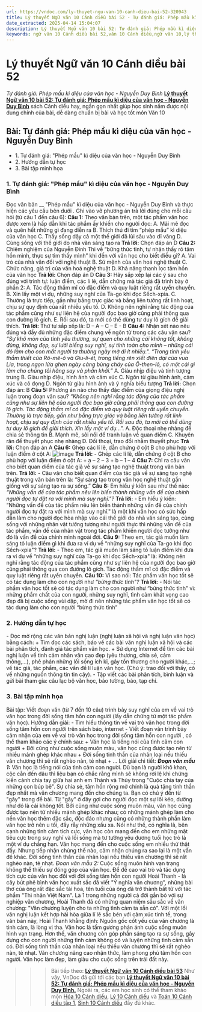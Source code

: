 ```yaml
---
url: https://vndoc.com/ly-thuyet-ngu-van-10-canh-dieu-bai-52-320943
title: Lý thuyết Ngữ văn 10 Cánh diều bài 52 - Tự đánh giá: Phép mầu kì diệu của văn học - Nguyễn Duy Bình - VnDoc.com
date_extracted: 2025-04-14 15:04:07
description: Lý thuyết Ngữ văn 10 bài 52: Tự đánh giá: Phép mầu kì diệu của văn học - Nguyễn Duy Bình sách Cánh diều được VnDoc sưu tầm và giới thiệu  để tham khảo chuẩn bị cho bài giảng học kì mới sắp tới đây của mình.
keywords: ngữ văn 10 Cánh diều bài 52,văn 10 Cánh diều,ngữ văn 10,lý thuyết văn 10 Cánh diều bài 52,kiến thức trọng tâm môn ngữ văn 10,lý thuyết ngữ văn 10 CD,ngữ văn lớp 10,ôn tập lý thuyết văn lớp 10,lý thuyết môn ngữ văn 10,lý thuyết văn 10 CD,bài Tự đánh giá: Phép mầu kì diệu của văn học - Nguyễn Duy Bình,trắc nghiệm ngữ văn 10 CD
---
```


# Lý thuyết Ngữ văn 10 Cánh diều bài 52
 _Tự đánh giá: Phép mầu kì diệu của văn học - Nguyễn Duy Bình_
[**Lý thuyết Ngữ văn 10 bài 52: Tự đánh giá: Phép mầu kì diệu của văn học - Nguyễn Duy Bình**](<https://vndoc.com/ly-thuyet-ngu-van-10-canh-dieu-bai-52-320943>) sách Cánh diều hay, ngắn gọn nhất giúp học sinh nắm được nội dung chính của bài, dễ dàng chuẩn bị bài và học tốt môn Văn 10
## Bài: Tự đánh giá: Phép mầu kì diệu của văn học - Nguyễn Duy Bình
  * 1\. Tự đánh giá: "Phép mầu" kì diệu của văn học - Nguyễn Duy Bình
  * 2\. Hướng dẫn tự học
  * 3\. Bài tập minh họa

### 1\. Tự đánh giá: "Phép mầu" kì diệu của văn học - Nguyễn Duy Bình
Đọc văn bản __ "Phép mầu" kì diệu của văn học - Nguyễn Duy Bình và thực hiện các yêu cầu bên dưới _._
Ghi vào vở phương án trả lời đúng cho mỗi câu hỏi \(từ câu 1 đến câu 6\):
**Câu 1:** Theo văn bản trên, một tác phẩm văn học được xem là hấp dẫn khi tác phẩm ấy khiến cho người đọc:
A. Mải mê đọc và quên hết những gì đang diễn ra
B. Thích thú đi tìm “phép mầu” kì diệu của văn học
C. Thấy sống dậy cả một thế giới đã lùi sâu vào dĩ vãng
D. Cùng sống với thế giới do nhà văn sáng tạo ra
**Trả lời:** Chọn đáp án D
**Câu 2:** Chiêm nghiệm của Nguyễn Đình Thi về “bừng thức tỉnh, tự nhận thấy rõ tâm hồn mình, thực sự tìm thấy mình” khi đến với văn học cho biết điều gì?
A. Vai trò của nhà văn đối với nghệ thuật
B. Sứ mệnh của văn hoá nghệ thuật
C. Chức năng, giá trị của văn hoá nghệ thuật
D. Khả năng thanh lọc tâm hồn của văn học
**Trả lời:** Chọn đáp án D
**Câu 3:** Hãy sắp xếp lại các ý sau cho đúng với trình tự: luận điểm, các lí lẽ, dẫn chứng mà tác giả đã trình bày ở phần 2:
A. Tác động thẩm mĩ có đặc điểm và quy luật riêng rất uyển chuyển.
B. Xin lấy một ví dụ, những suy nghĩ của Ta-go khi đọc Sếch-xpia.
C. Thường là trực tiếp, gần như bằng trực giác và bằng liên tưởng rất linh hoạt, chịu sự quy định của rất nhiều yếu tố.
D. Không nên nghĩ rằng tác động của tác phẩm cũng như sự liên hệ của người đọc bao giờ cũng phải thông qua con đường lô gích.
E. Rồi sau đó, ta mới có thể dùng tư duy lô gích để giải thích.
**Trả lời:** Thứ tự sắp xếp là: D – A – C – E - B
**Câu 4:** Nhận xét nào nêu đúng và đầy đủ những đặc điểm chung về ngôn từ trong các câu văn sau?
_“Sự khô mòn của tình yêu thương, sự quen cho những cái không tốt, không đúng, không đẹp, sự lười biếng suy nghĩ, sự tính toán cho mình – những cái đó làm cho con mắt người ta thường ngày mờ đi ít nhiều."._
_“Trong tình yêu thắm thiết của Rô-mê-ô và Giu-li-ét, trong tiếng rên xiết điên dại của vua Lia, trong ngọn lửa ghen ngày càng bùng cháy của Ô-then-lô, có một cái gì làm cho chúng tôi hăng say và phấn khởi.”_
A. Giàu nhịp điệu và tính tượng trưng
B. Giàu nhịp điệu, hình ảnh và cảm xúc
C. Ngôn từ giàu hình ảnh, cảm xúc và cô đọng
D. Ngôn từ giàu hình ảnh và ý nghĩa biểu tượng
**Trả lời:** Chọn đáp án: B
**Câu 5:** Phương án nào cho thấy đặc điểm của giọng điệu nghị luận trong đoạn văn sau?
_“Không nên nghĩ rằng tác động của tác phẩm cũng như sự liên hệ của người đọc bao giờ cũng phải thông qua con đường lô gích. Tác động thẩm mĩ có đặc điểm và quy luật riêng rất uyển chuyển. Thường là trực tiếp, gần như bằng trực giác và bằng liên tưởng rất linh hoạt, chịu sự quy định của rất nhiều yếu tố. Rồi sau đó, ta mới có thể dùng tư duy lô gích để giải thích. Xin lấy một ví dụ..."._
A. Độc thoại nhẹ nhàng để chia sẻ thông tin
B. Mạnh mẽ, sôi nổi để tranh luận về quan điểm
C. Khuyên răn để thuyết phục nhẹ nhàng
D. Đối thoại, trao đổi nhằm thuyết phục
**Trả lời:** Chọn đáp án A
**Câu 6:** Ghép các lí lẽ, dẫn chứng ở cột B cho phù hợp với luận điểm ở cột A:
![image](https://i.vdoc.vn/data/image/2024/05/27/bang-cau-6-Tu-danh-gia-Bai-8.jpg)
**Trả lời:**
\- Ghép các lí lẽ, dẫn chứng ở cột B cho phù hợp với luận điểm ở cột A:
\+ a – 2 – 3
\+ b – 1 – 4
**Câu 7:** Chỉ ra câu văn cho biết quan điểm của tác giả về sự sáng tạo nghệ thuật trong văn bản trên.
**Trả lời:**
\- Câu văn cho biết quan điểm của tác giả về sự sáng tạo nghệ thuật trong văn bản trên là: “Sự sáng tạo trong văn học nghệ thuật gần giống với sự sáng tạo ra sự sống.”
**Câu 8:** Em hiểu ý kiến sau như thế nào: _“Những vấn đề của tác phẩm nêu lên biến thành những vấn đề của chính người đọc tự đặt ra với mình mà suy nghĩ."?_
**Trả lời:**
\- Em hiểu ý kiến: “Những vấn đề của tác phẩm nêu lên biến thành những vấn đề của chính người đọc tự đặt ra với mình mà suy nghĩ." là một khi văn học có sức hấp dẫn làm cho người đọc hòa nhập vào cái thế giới do nhà văn sáng tạo, cùng sống với những nhân vật tưởng tượng như người thực thì những vấn đề của tác phẩm, vấn đề của nhân vật trong tác phẩm khiến người đọc tưởng như đó là vấn đề của chính mình ngoài đời.
**Câu 9:** Theo em, tác giả muốn làm sáng tỏ luận điểm gì khi đưa ra ví dụ về “những suy nghĩ của Ta-go khi đọc Sếch-xpia"?
**Trả lời:**
\- Theo em, tác giả muốn làm sáng tỏ luận điểm khi đưa ra ví dụ về “những suy nghĩ của Ta-go khi đọc Sếch-xpia" là: Không nên nghĩ rằng tác động của tác phẩm cũng như sự liên hệ của người đọc bao giờ cũng phải thông qua con đường lô gích. Tác động thẩm mĩ có đặc điểm và quy luật riêng rất uyển chuyển.
**Câu 10:** Vì sao nói: Tác phẩm văn học tốt sẽ có tác dụng làm cho con người như _“bừng thức tỉnh"?_
**Trả lời:**
\- Nói tác phẩm văn học tốt sẽ có tác dụng làm cho con người như “bừng thức tỉnh" vì: những phẩm chất của con người, những suy nghĩ, tình cảm khát vọng cao đẹp đã bị cuộc sống vùi dập, mờ đi nên những tác phẩm văn học tốt sẽ có tác dụng làm cho con người “bừng thức tỉnh”
### 2\. Hướng dẫn tự học
\- Đọc mở rộng các văn bản nghị luận \(nghị luận xã hội và nghị luận văn học\) bằng cách:
\+ Tìm đọc các  sách, báo về các bài văn nghị luận xã hội và các bài phân tích, đánh giá tác phẩm văn học.
\+ Sử dụng Internet để tìm các bài nghị luận về tình cảm nhân văn cao đẹp \(yêu thương, chia sẻ, cảm thông,...\), phê phán những lối sống ích kỉ, gây tổn thương cho người khác,...; về tác giả, tác phẩm, các vấn đề lí luận văn học. \(Chú ý: trao đổi với thầy, cô về những nguồn thông tin tin cậy\).
\- Tập viết các bài phân tích, bình luận và gửi bài tham gia: câu lạc bộ văn học, báo tường, báo, tạp chí.
### 3\. Bài tập minh họa
Bài tập: Viết đoạn văn \(từ 7 đến 10 câu\) trình bày suy nghĩ của em về vai trò văn học trong đời sống tâm hồn con người \(lấy dẫn chứng từ một tác phẩm văn học\).
Hướng dẫn giải:
\- Tìm hiểu thông tin về vai trò văn học trong đời sống tâm hồn con người trên sách báo, internet
\- Viết đoạn văn trình bày cảm nhận của em về vai trò văn học trong đời sống tâm hồn con người , có thể tham khảo các ý chính sau:
\+ Văn học là tiếng nói của tình cảm con người
\+ Bởi cũng như cuộc sống muôn màu, văn học cũng được tạo nên từ nhiều mảnh ghép khác nhau
\+ Đời sống tinh thần của nhân loại nếu thiếu văn chương thì sẽ rất nghèo nàn, tẻ nhạt
\+ ...
Lời giải chi tiết:
_**Đoạn văn mẫu 1:**_
Văn học là tiếng nói của tình cảm con người. Dù bạn là người khô khan, cộc cằn đến đâu thì liệu bạn có chắc rằng mình sẽ không rơi lệ khi chứng kiến cảnh chia tay giữa hai anh em Thành và Thủy trong "Cuộc chia tay của những con búp bê". Sự chia sẻ, tâm hồn rộng mở chính là quà tặng tinh thần đẹp nhất mà văn chương mang đến cho chúng ta. Bạn có chú ý đến từ "gây" trong đề bài. Từ "gây" ở đây gợi cho người đọc một sự lôi kéo, dường như đó là cái không tốt. Bởi cũng như cuộc sống muôn màu, văn học cũng được tạo nên từ nhiều mảnh ghép khác nhau; có những mảnh ghép làm cho nền văn học thêm đặc sắc, độc đáo nhưng cũng có những thành phần làm văn học trở nên u tối, đầy rẫy những xấu xa. Nói như thế, có nghĩa là, bên cạnh những tình cảm tích cực, văn học còn mang đến cho em những mặt tiêu cực trong suy nghĩ và lối sống mà tư tưởng yêu đương tuổi học trò là một ví dụ chẳng hạn. Văn học mang đến cho cuộc sống em nhiều thứ thật đấy. Nhưng tiếp nhận chúng thế nào, cảm nhận chúng ra sao lại là một vấn đề khác. Đời sống tinh thần của nhân loại nếu thiếu văn chương thì sẽ rất nghèo nàn, tẻ nhạt.
_Đoạn văn mẫu 2:_
Cuộc sống muôn hình vạn trạng không thể thiếu sự đóng góp của văn học. Để đề cao vai trò và tác dụng tích cực của văn học đối với đời sống tâm hồn con người Hoài Thanh - là cây bút phê bình văn học xuất sắc đã viết "Ý nghĩa văn chương", những bài thơ của ông rất đặc sắc tài hoa, tên tuổi của ông đã trở thành bất tử với tác phẩm "Thi nhân Việt Nam". Là 1 trong những người cả đời gắn bó với sự nghiệp văn chương, Hoài Thanh đã có những quan niệm sâu sắc về văn chương: "Văn chương luyện cho ta những tình cảm ta sẵn có". Với một lối văn nghị luận kết hợp hài hòa giữa lí lẽ sắc bén với cảm xúc tinh tế, trong văn bản này, Hoài Thanh khẳng định: Nguồn gốc cốt yếu của văn chương là tình cảm, là lòng vị tha. Văn học là tấm gương phản ánh cuộc sống muôn hình vạn trạng. Hơn thế, văn chương còn góp phần sáng tạo ra sự sống, gây dựng cho con người những tình cảm không có và luyện những tình cảm sẵn có. Đời sống tinh thần của nhân loại nếu thiếu văn chương thì sẽ rất nghèo nàn, tẻ nhạt. Văn chương nâng cao nhận thức, làm phong phú tâm hồn con người. Văn học làm đẹp, làm giàu cho cuộc sống trên trái đất này.
>>> Bài tiếp theo: [**Lý thuyết Ngữ văn 10 Cánh diều bài 53**](<https://vndoc.com/ly-thuyet-ngu-van-10-canh-dieu-bai-53-320945>)
Như vậy, VnDoc đã gửi tới các bạn **[Lý thuyết Ngữ văn 10 bài 52: Tự đánh giá: Phép mầu kì diệu của văn học - Nguyễn Duy Bình.](<https://vndoc.com/ly-thuyet-ngu-van-10-canh-dieu-bai-52-320943>)** Ngoài ra, các em học sinh có thể tham khảo môn [Hóa 10 Cánh diều](<https://vndoc.com/hoa-10-canh-dieu>), [Lý 10 Cánh diều](<https://vndoc.com/vat-ly-10-canh-dieu>) và [Toán 10 Cánh diều tập 1](<https://vndoc.com/toan-10-canh-dieu-tap1>), [Sinh 10 Cánh diều](<https://vndoc.com/sinh-hoc-10-canh-dieu>) đầy đủ khác.
